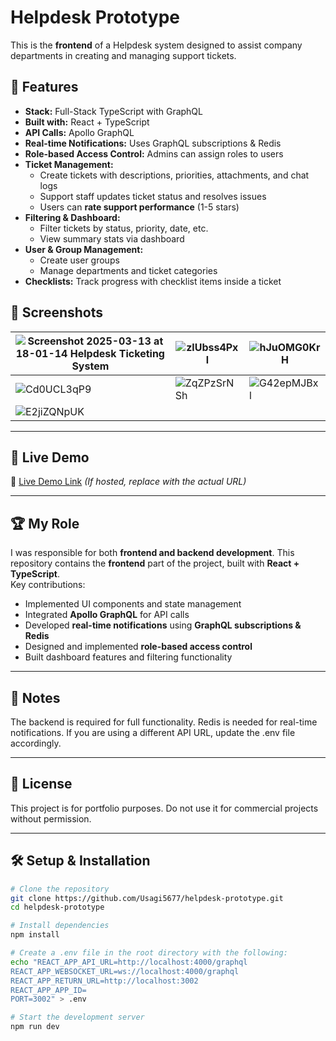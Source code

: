 # Helpdesk Prototype

This is the **frontend** of a Helpdesk system designed to assist company departments in creating and managing support tickets.

## 🚀 Features

- **Stack:** Full-Stack TypeScript with GraphQL
- **Built with:** React + TypeScript
- **API Calls:** Apollo GraphQL
- **Real-time Notifications:** Uses GraphQL subscriptions & Redis
- **Role-based Access Control:** Admins can assign roles to users
- **Ticket Management:**  
  - Create tickets with descriptions, priorities, attachments, and chat logs  
  - Support staff updates ticket status and resolves issues  
  - Users can **rate support performance** (1-5 stars)  
- **Filtering & Dashboard:**  
  - Filter tickets by status, priority, date, etc.  
  - View summary stats via dashboard  
- **User & Group Management:**  
  - Create user groups  
  - Manage departments and ticket categories  
- **Checklists:** Track progress with checklist items inside a ticket  

## 📸 Screenshots

| ![Screenshot 2025-03-13 at 18-01-14 Helpdesk Ticketing System](https://github.com/user-attachments/assets/f4914676-1004-418c-8163-3ef6ad084ad9) | ![zlUbss4Pxl](https://github.com/user-attachments/assets/17991456-45a1-44a9-a89f-4a17b52213ad) | ![hJuOMG0KrH](https://github.com/user-attachments/assets/a01a29ec-59a9-42eb-9800-dc27a4bbcbdd) |
|---|---|---|
| ![Cd0UCL3qP9](https://github.com/user-attachments/assets/21691968-79f2-4945-be3c-4a62aa076134) | ![ZqZPzSrNSh](https://github.com/user-attachments/assets/80e3be0c-b4ec-4330-ab2b-476269368d28) | ![G42epMJBxl](https://github.com/user-attachments/assets/5a24d575-43d5-4236-a262-4443afd5bcea) |
| ![E2jiZQNpUK](https://github.com/user-attachments/assets/5efb771b-e08c-4b03-88d3-0d0e630f864f) |  |  |



---

## 🎯 Live Demo  
🔗 [Live Demo Link](#) _(If hosted, replace with the actual URL)_

---

## 🏆 My Role  

I was responsible for both **frontend and backend development**. This repository contains the **frontend** part of the project, built with **React + TypeScript**.  
Key contributions:
- Implemented UI components and state management
- Integrated **Apollo GraphQL** for API calls
- Developed **real-time notifications** using **GraphQL subscriptions & Redis**
- Designed and implemented **role-based access control**
- Built dashboard features and filtering functionality

---

## 📌 Notes

The backend is required for full functionality.
Redis is needed for real-time notifications.
If you are using a different API URL, update the .env file accordingly.

---

## 📄 License

This project is for portfolio purposes. Do not use it for commercial projects without permission.

---

## 🛠 Setup & Installation

```sh
# Clone the repository
git clone https://github.com/Usagi5677/helpdesk-prototype.git
cd helpdesk-prototype

# Install dependencies
npm install

# Create a .env file in the root directory with the following:
echo "REACT_APP_API_URL=http://localhost:4000/graphql
REACT_APP_WEBSOCKET_URL=ws://localhost:4000/graphql
REACT_APP_RETURN_URL=http://localhost:3002
REACT_APP_APP_ID=
PORT=3002" > .env

# Start the development server
npm run dev
